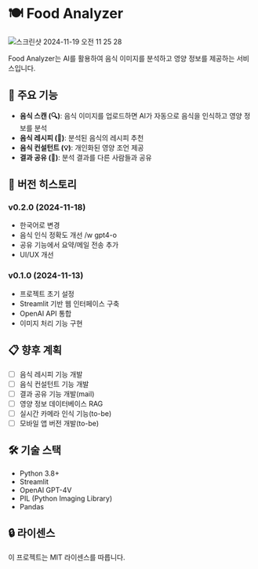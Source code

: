 # 🍽️ Food Analyzer
![스크린샷 2024-11-19 오전 11 25 28](https://github.com/user-attachments/assets/993e49f2-31a3-443e-81e9-9f400c031194)

Food Analyzer는 AI를 활용하여 음식 이미지를 분석하고 영양 정보를 제공하는 서비스입니다.

## 📌 주요 기능

- **음식 스캔 (🔍)**: 음식 이미지를 업로드하면 AI가 자동으로 음식을 인식하고 영양 정보를 분석
- **음식 레시피 (🍳)**: 분석된 음식의 레시피 추천
- **음식 컨설턴트 (💡)**: 개인화된 영양 조언 제공
- **결과 공유 (💬)**: 분석 결과를 다른 사람들과 공유

## 🚀 버전 히스토리

### v0.2.0 (2024-11-18)
- 한국어로 변경
- 음식 인식 정확도 개선 /w gpt4-o
- 공유 기능에서 요약/메일 전송 추가
- UI/UX 개선

### v0.1.0 (2024-11-13)
- 프로젝트 초기 설정
- Streamlit 기반 웹 인터페이스 구축
- OpenAI API 통합
- 이미지 처리 기능 구현

## 📋 향후 계획

- [ ] 음식 레시피 기능 개발
- [ ] 음식 컨설턴트 기능 개발
- [ ] 결과 공유 기능 개발(mail)
- [ ] 영양 정보 데이터베이스 RAG
- [ ] 실시간 카메라 인식 기능(to-be)
- [ ] 모바일 앱 버전 개발(to-be)

## 🛠️ 기술 스택

- Python 3.8+
- Streamlit
- OpenAI GPT-4V
- PIL (Python Imaging Library)
- Pandas

## 🔒 라이센스

이 프로젝트는 MIT 라이센스를 따릅니다.
